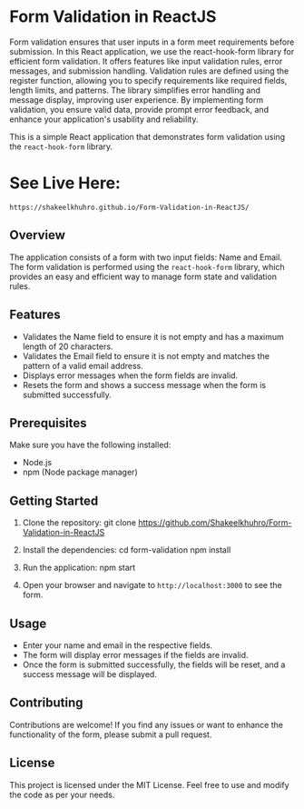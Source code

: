 # Form Validation in ReactJS
Form validation ensures that user inputs in a form meet requirements before submission. In this React application, we use the react-hook-form library for efficient form validation. It offers features like input validation rules, error messages, and submission handling. Validation rules are defined using the register function, allowing you to specify requirements like required fields, length limits, and patterns. The library simplifies error handling and message display, improving user experience. By implementing form validation, you ensure valid data, provide prompt error feedback, and enhance your application's usability and reliability. <br>

This is a simple React application that demonstrates form validation using the `react-hook-form` library.

# See Live Here:
    https://shakeelkhuhro.github.io/Form-Validation-in-ReactJS/

## Overview

The application consists of a form with two input fields: Name and Email. The form validation is performed using the `react-hook-form` library, which provides an easy and efficient way to manage form state and validation rules.

## Features

- Validates the Name field to ensure it is not empty and has a maximum length of 20 characters.
- Validates the Email field to ensure it is not empty and matches the pattern of a valid email address.
- Displays error messages when the form fields are invalid.
- Resets the form and shows a success message when the form is submitted successfully.

## Prerequisites

Make sure you have the following installed:

- Node.js
- npm (Node package manager)

## Getting Started

1. Clone the repository:
    git clone https://github.com/Shakeelkhuhro/Form-Validation-in-ReactJS
2. Install the dependencies:
    cd form-validation
    npm install
3. Run the application:
    npm start

4. Open your browser and navigate to `http://localhost:3000` to see the form.

## Usage

- Enter your name and email in the respective fields.
- The form will display error messages if the fields are invalid.
- Once the form is submitted successfully, the fields will be reset, and a success message will be displayed.

## Contributing

Contributions are welcome! If you find any issues or want to enhance the functionality of the form, please submit a pull request.

## License

This project is licensed under the MIT License. Feel free to use and modify the code as per your needs.
